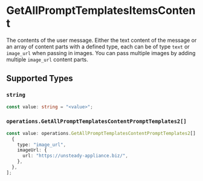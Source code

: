 # GetAllPromptTemplatesItemsContent

The contents of the user message. Either the text content of the message or an array of content parts with a defined type, each can be of type `text` or `image_url` when passing in images. You can pass multiple images by adding multiple `image_url` content parts. 


## Supported Types

### `string`

```typescript
const value: string = "<value>";
```

### `operations.GetAllPromptTemplatesContentPromptTemplates2[]`

```typescript
const value: operations.GetAllPromptTemplatesContentPromptTemplates2[] = [
  {
    type: "image_url",
    imageUrl: {
      url: "https://unsteady-appliance.biz/",
    },
  },
];
```

